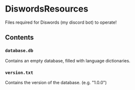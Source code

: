 # DiswordsResources
Files required for Diswords (my discord bot) to operate!

## Contents

### `database.db`

Contains an empty database, filled with language dictionaries.

### `version.txt`

Contains the version of the database. (e.g. "1.0.0")

